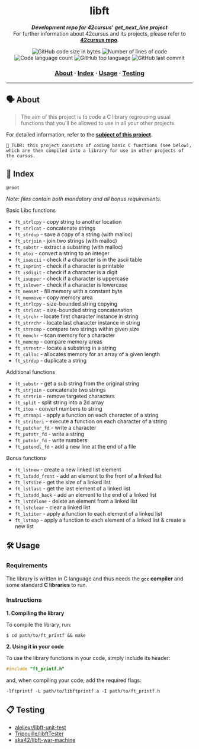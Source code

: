 <h1 align="center">
	 libft
</h1>

<p align="center">
	<b><i>Development repo for 42cursus' get_next_line project</i></b><br>
	For further information about 42cursus and its projects, please refer to <a href="https://github.com/rochblondiaux/42cursus"><b>42cursus repo</b></a>.
</p>

<p align="center">
	<img alt="GitHub code size in bytes" src="https://img.shields.io/github/languages/code-size/rochblondiaux/libft?color=blueviolet" />
	<img alt="Number of lines of code" src="https://img.shields.io/tokei/lines/github/rochblondiaux/libft?color=blueviolet" />
	<img alt="Code language count" src="https://img.shields.io/github/languages/count/rochblondiaux/libft?color=blue" />
	<img alt="GitHub top language" src="https://img.shields.io/github/languages/top/rochblondiaux/libft?color=blue" />
	<img alt="GitHub last commit" src="https://img.shields.io/github/last-commit/rochblondiaux/libft?color=brightgreen" />
</p>

<h3 align="center">
	<a href="#%EF%B8%8F-about">About</a>
	<span> · </span>
	<a href="#-index">Index</a>
	<span> · </span>
	<a href="#%EF%B8%8F-usage">Usage</a>
	<span> · </span>
	<a href="#-testing">Testing</a>
</h3>

---

## 🗣️ About

> The aim of this project is to code a C library regrouping usual functions that you'll be allowed to use in all your other projects.

For detailed information, refer to the [**subject of this project**](https://github.com/RochBlondiaux/libft/blob/main/fr.subject.pdf).

	🚀 TLDR: this project consists of coding basic C functions (see below), which are then compiled into a library for use in other projects of the cursus.

## 📑 Index

`@root`

_Note: files contain both mandatory and all bonus requirements._

Basic Libc functions

* `ft_strlcpy`	- copy string to another location
* `ft_strlcat`	- concatenate strings
* `ft_strdup`	- save a copy of a string (with malloc)
* `ft_strjoin`	- join two strings (with malloc)
* `ft_substr`	- extract a substring (with malloc)
* `ft_atoi`	    - convert a string to an integer
* `ft_isascii`	- check if a character is in the ascii table
* `ft_isprint`  - check if a character is printable
* `ft_isdigit`	    - check if a character is a digit
* `ft_isupper`	    - check if a character is uppercase
* `ft_islower`	    - check if a character is lowercase
* `ft_memset`	    - fill memory with a constant byte
* `ft_memmove`	    - copy memory area
* `ft_strlcpy`	    - size-bounded string copying
* `ft_strlcat`	    - size-bounded string concatenation
* `ft_strchr`	    - locate first character instance in string
* `ft_strrchr`	    - locate last character instance in string
* `ft_strncmp`	    - compare two strings within given size
* `ft_memchr`	    - scan memory for a character
* `ft_memcmp`	    - compare memory areas
* `ft_strnstr`	    - locate a substring in a string
* `ft_calloc`	    - allocates memory for an array of a given length
* `ft_strdup`	    - duplicate a string

Additional functions

* `ft_substr`	- get a sub string from the original string
* `ft_strjoin`	- concatenate two strings
* `ft_strtrim`	- remove targeted characters
* `ft_split`	- split string into a 2d array
* `ft_itoa`	- convert numbers to string
* `ft_strmapi`	- apply a function on each character of a string
* `ft_striteri`	- execute a function on each character of a string
* `ft_putchar_fd`	- write a character
* `ft_putstr_fd`	- write a string
* `ft_putnbr_fd`	- write numbers
* `ft_putendl_fd`	- add a new line at the end of a file

Bonus functions
* `ft_lstnew`	- create a new linked list element
* `ft_lstadd_front`	- add an element to the front of a linked list
* `ft_lstsize`	- get the size of a linked list
* `ft_lstlast`	- get the last element of a linked list
* `ft_lstadd_back`	- add an element to the end of a linked list
* `ft_lstdelone`	- delete an element from a linked list
* `ft_lstclear`	- clear a linked list
* `ft_lstiter`	- apply a function to each element of a linked list
* `ft_lstmap`	- apply a function to each element of a linked list & create a new list

## 🛠️ Usage

### Requirements

The library is written in C language and thus needs the **`gcc` compiler** and some standard **C libraries** to run.

### Instructions

**1. Compiling the library**

To compile the library, run:

```shell
$ cd path/to/ft_printf && make
```

**2. Using it in your code**

To use the library functions in your code, simply include its header:

```C
#include "ft_printf.h"
```

and, when compiling your code, add the required flags:

```shell
-lftprintf -L path/to/libftprintf.a -I path/to/ft_printf.h
```

## 📋 Testing

* [alelievr/libft-unit-test](https://github.com/alelievr/libft-unit-test)
* [Tripouille/libftTester](https://github.com/Tripouille/libftTester)
* [ska42/libft-war-machine](https://github.com/ska42/libft-war-machine)